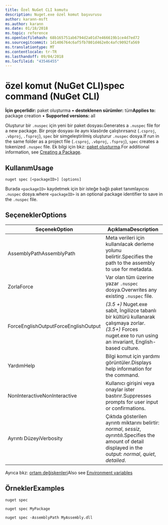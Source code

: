 ```yaml
---
title: Özel NuGet CLI komutu
description: Nuget.exe özel komut başvurusu
author: karann-msft
ms.author: karann
ms.date: 01/18/2018
ms.topic: reference
ms.openlocfilehash: 68b165751ab6794d2a01d7e466619b1ce4d7ed72
ms.sourcegitcommit: 1d1406764c6af5fb7801d462e0c4afc9092fa569
ms.translationtype: MT
ms.contentlocale: tr-TR
ms.lasthandoff: 09/04/2018
ms.locfileid: "43546455"
---
```

# <a name="spec-command-nuget-cli"></a><span data-ttu-id="50049-103">özel komut (NuGet CLI)</span><span class="sxs-lookup"><span data-stu-id="50049-103">spec command (NuGet CLI)</span></span>

<span data-ttu-id="50049-104">**İçin geçerlidir:** paket oluşturma &bullet; **desteklenen sürümler:** tüm</span><span class="sxs-lookup"><span data-stu-id="50049-104">**Applies to:** package creation &bullet; **Supported versions:** all</span></span>

<span data-ttu-id="50049-105">Oluşturur bir `.nuspec` için yeni bir paket dosyası.</span><span class="sxs-lookup"><span data-stu-id="50049-105">Generates a `.nuspec` file for a new package.</span></span> <span data-ttu-id="50049-106">Bir proje dosyası ile aynı klasörde çalıştırırsanız (`.csproj`, `.vbproj`, `.fsproj`), `spec` bir simgeleştirilmiş oluşturur `.nuspec` dosya.</span><span class="sxs-lookup"><span data-stu-id="50049-106">If run in the same folder as a project file (`.csproj`, `.vbproj`, `.fsproj`), `spec` creates a tokenized `.nuspec` file.</span></span> <span data-ttu-id="50049-107">Ek bilgi için bkz: [paket oluşturma](../create-packages/creating-a-package.md).</span><span class="sxs-lookup"><span data-stu-id="50049-107">For additional information, see [Creating a Package](../create-packages/creating-a-package.md).</span></span>

## <a name="usage"></a><span data-ttu-id="50049-108">Kullanım</span><span class="sxs-lookup"><span data-stu-id="50049-108">Usage</span></span>

```cli
nuget spec [<packageID>] [options]
```

<span data-ttu-id="50049-109">Burada `<packageID>` kaydetmek için bir isteğe bağlı paket tanımlayıcısı `.nuspec` dosya.</span><span class="sxs-lookup"><span data-stu-id="50049-109">where `<packageID>` is an optional package identifier to save in the `.nuspec` file.</span></span>

## <a name="options"></a><span data-ttu-id="50049-110">Seçenekler</span><span class="sxs-lookup"><span data-stu-id="50049-110">Options</span></span>

| <span data-ttu-id="50049-111">Seçenek</span><span class="sxs-lookup"><span data-stu-id="50049-111">Option</span></span> | <span data-ttu-id="50049-112">Açıklama</span><span class="sxs-lookup"><span data-stu-id="50049-112">Description</span></span> |
| --- | --- |
| <span data-ttu-id="50049-113">AssemblyPath</span><span class="sxs-lookup"><span data-stu-id="50049-113">AssemblyPath</span></span> | <span data-ttu-id="50049-114">Meta verileri için kullanılacak derleme yolunu belirtir.</span><span class="sxs-lookup"><span data-stu-id="50049-114">Specifies the path to the assembly to use for metadata.</span></span> |
| <span data-ttu-id="50049-115">Zorla</span><span class="sxs-lookup"><span data-stu-id="50049-115">Force</span></span> | <span data-ttu-id="50049-116">Var olan tüm üzerine yazar `.nuspec` dosya.</span><span class="sxs-lookup"><span data-stu-id="50049-116">Overwrites any existing `.nuspec` file.</span></span> |
| <span data-ttu-id="50049-117">ForceEnglishOutput</span><span class="sxs-lookup"><span data-stu-id="50049-117">ForceEnglishOutput</span></span> | <span data-ttu-id="50049-118">*(3.5 +)*  Nuget.exe sabit, İngilizce tabanlı bir kültürü kullanarak çalışmaya zorlar.</span><span class="sxs-lookup"><span data-stu-id="50049-118">*(3.5+)* Forces nuget.exe to run using an invariant, English-based culture.</span></span> |
| <span data-ttu-id="50049-119">Yardım</span><span class="sxs-lookup"><span data-stu-id="50049-119">Help</span></span> | <span data-ttu-id="50049-120">Bilgi komut için yardımı görüntüler.</span><span class="sxs-lookup"><span data-stu-id="50049-120">Displays help information for the command.</span></span> |
| <span data-ttu-id="50049-121">NonInteractive</span><span class="sxs-lookup"><span data-stu-id="50049-121">NonInteractive</span></span> | <span data-ttu-id="50049-122">Kullanıcı girişini veya onaylar ister bastırır.</span><span class="sxs-lookup"><span data-stu-id="50049-122">Suppresses prompts for user input or confirmations.</span></span> |
| <span data-ttu-id="50049-123">Ayrıntı Düzeyi</span><span class="sxs-lookup"><span data-stu-id="50049-123">Verbosity</span></span> | <span data-ttu-id="50049-124">Çıktıda gösterilen ayrıntı miktarını belirtir: *normal*, *sessiz*, *ayrıntılı*.</span><span class="sxs-lookup"><span data-stu-id="50049-124">Specifies the amount of detail displayed in the output: *normal*, *quiet*, *detailed*.</span></span> |

<span data-ttu-id="50049-125">Ayrıca bkz: [ortam değişkenleri](cli-ref-environment-variables.md)</span><span class="sxs-lookup"><span data-stu-id="50049-125">Also see [Environment variables](cli-ref-environment-variables.md)</span></span>

## <a name="examples"></a><span data-ttu-id="50049-126">Örnekler</span><span class="sxs-lookup"><span data-stu-id="50049-126">Examples</span></span>

```cli
nuget spec

nuget spec MyPackage

nuget spec -AssemblyPath MyAssembly.dll
```
